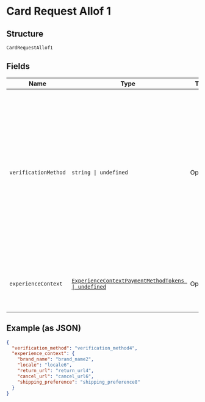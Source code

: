 
# Card Request Allof 1

## Structure

`CardRequestAllof1`

## Fields

| Name | Type | Tags | Description |
|  --- | --- | --- | --- |
| `verificationMethod` | `string \| undefined` | Optional | The API caller can opt in to verify the payment token through PayPal offered verification services (e.g. Smart Dollar Auth, 3DS).<br>**Constraints**: *Minimum Length*: `1`, *Maximum Length*: `255`, *Pattern*: `^[0-9A-Z_]+$` |
| `experienceContext` | [`ExperienceContextPaymentMethodTokens \| undefined`](../../doc/models/experience-context-payment-method-tokens.md) | Optional | Customizes the Vault creation flow experience for your customers. |

## Example (as JSON)

```json
{
  "verification_method": "verification_method4",
  "experience_context": {
    "brand_name": "brand_name2",
    "locale": "locale6",
    "return_url": "return_url4",
    "cancel_url": "cancel_url6",
    "shipping_preference": "shipping_preference8"
  }
}
```

